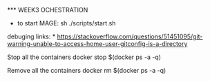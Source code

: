 *** WEEK3 OCHESTRATION

* to start MAGE: sh ./scripts/start.sh

debuging links: 
    * https://stackoverflow.com/questions/51451095/git-warning-unable-to-access-home-user-gitconfig-is-a-directory

Stop all the containers
docker stop $(docker ps -a -q)

Remove all the containers
docker rm $(docker ps -a -q)